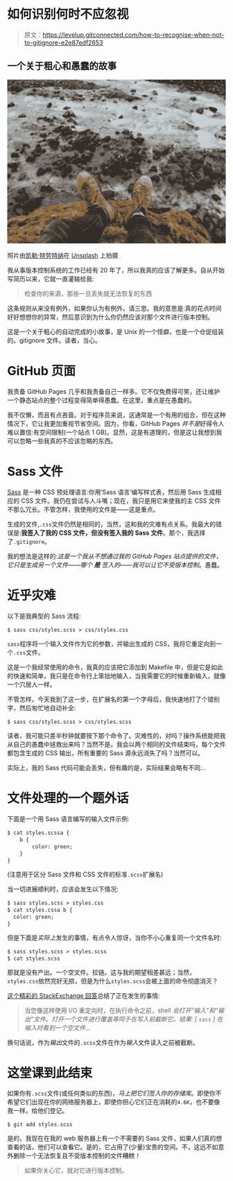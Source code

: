 # 如何识别何时不应忽视

> 原文：<https://levelup.gitconnected.com/how-to-recognise-when-not-to-gitignore-e2e87edf2653>

## 一个关于粗心和愚蠢的故事

![](img/c60574a84ff6cf2d24e7b67f650ec7b1.png)

照片由[凯勒·特劳特纳](https://unsplash.com/@kylertrautner?utm_source=medium&utm_medium=referral)在 [Unsplash](https://unsplash.com?utm_source=medium&utm_medium=referral) 上拍摄

我从事版本控制系统的工作已经有 20 年了，所以我真的应该了解更多。自从开始写简历以来，它就一直灌输给我:

> 检查你的来源，那些一旦丢失就无法恢复的东西

这条规则从来没有例外，如果你认为有例外，请三思。我的意思是:真的花点时间好好想想你的异常，然后意识到为什么你仍然应该对那个文件进行版本控制。

这是一个关于粗心的自动完成的小故事，是 Unix 的一个怪癖，也是一个仓促组装的。gitignore 文件。读者，当心。

# GitHub 页面

我责备 GitHub Pages 几乎和我责备自己一样多。它不仅免费得可笑，还让维护一个静态站点的整个过程变得简单得愚蠢。在这里，重点是在愚蠢的。

我不仅懒，而且有点吝啬。对于程序员来说，这通常是一个有用的组合，但在这种情况下，它让我更加重视节省空间。因为，你看，GitHub Pages *并不是*好得令人难以置信:有空间限制(一个站点 1 GB)。显然，这是有道理的，但是这让我想到我可以忽略一些我真的不应该忽略的东西。

# Sass 文件

[Sass](https://sass-lang.com/) 是一种 CSS 预处理语言:你用‘Sass 语言’编写样式表，然后用 Sass 生成相应的 CSS 文件。我仍在尝试与人斗嘴；现在，我只是用它来使我的主 CSS 文件不那么冗长。不管怎样，我使用的文件是——这是重点。

生成的文件,`.css`文件仍然是相同的，当然，这和我的灾难有点关系。我最大的错误是:**我签入了我的 CSS 文件，但没有签入我的 Sass 文件**。那个，我选择了`.gitignore`。

我的想法是这样的:*这是一个我从不想通过我的 GitHub Pages 站点提供的文件，它只是生成另一个文件——哪个* ***是*** *签入的——我可以让它不受版本控制*。愚蠢。

# 近乎灾难

以下是我典型的 Sass 流程:

```
$ sass css/styles.scss > css/styles.css
```

`sass`程序将一个输入文件作为它的参数，并输出生成的 CSS，我将它重定向到一个`.css`文件。

这是一个我经常使用的命令，我真的应该把它添加到 Makefile 中，但是它是如此的快速和简单，我只是在命令行上笨拙地输入，当我需要它的时候重新输入，就像一个穴居人一样。

不管怎样，今天我到了这一步，在扩展名的第一个字母后，我快速地打了个错别字，然后匆忙地自动补全:

```
$ sass css/styles.scss > css/styles.scss
```

读者，我可能只差半秒钟就要按下那个命令了。灾难性的，对吗？操作系统能把我从自己的愚蠢中拯救出来吗？当然不是。我会以两个相同的文件结束吗，每个文件都包含生成的 CSS 输出，所有重要的 Sass 源永远消失了吗？当然可以。

实际上，我的 Sass 代码可能会丢失，但有趣的是，实际结果会略有不同…

# 文件处理的一个题外话

下面是一个用 Sass 语言编写的输入文件示例:

```
$ cat styles.scssa {
    b {
        color: green;
    }
}
```

(注意用于区分 Sass 文件和 CSS 文件的标准`.scss`扩展名)

当一切进展顺利时，应该会发生以下情况:

```
$ sass styles.scss > styles.css
$ cat styles.cssa b {
  color: green;
}
```

但是下面是*实际上*发生的事情，有点令人惊讶，当你不小心重复同一个文件名时:

```
$ sass styles.scss > styles.scss
$ cat styles.scss
```

那就是没有产出。一个空文件。拉链。这与我的期望相差甚远；当然，`styles.css`依然完好无损，但是为什么`styles.scss`会被上面的命令彻底消灭？

[这个精彩的 StackExchange 回答](https://askubuntu.com/a/8418)总结了正在发生的事情:

> 当您像这样使用 I/O 重定向时，在执行命令之前，shell *会打开“输入”和“输出”文件。打开一个文件进行覆盖等同于在写入前截断它。结果: *[* `sass` *]* 在输入时看到一个空文件...*

换句话说，作为*输出*文件的`.scss`文件在作为*输入*文件读入之前被截断。

# 这堂课到此结束

如果你有`.scss`文件(或任何类似的东西)，*马上把它们签入你的存储库*。即使你不希望它们出现在你的网络服务器上，即使你担心它们正在消耗的`4.6K`，也不要像我一样。给他们登记。

```
$ git add styles.scss
```

是的，我现在在我的 web 服务器上有一个不需要的 Sass 文件，如果人们真的想查看的话，他们可以查看它。是的，它占用了(少量)宝贵的空间。不，这远不如意外删除一个无法恢复且不受版本控制的文件糟糕！

> 如果你关心它，就对它进行版本控制。